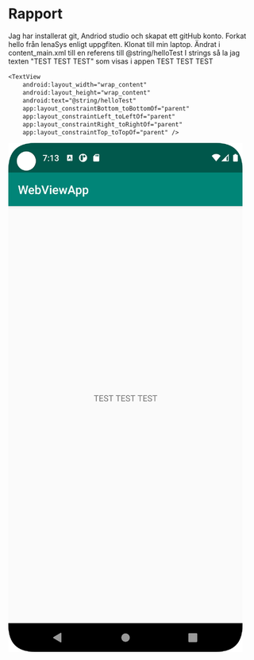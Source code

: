 
# Rapport

Jag har installerat git, Andriod studio och skapat ett gitHub konto.
Forkat hello från lenaSys enligt uppgfiten. Klonat till min laptop.
Ändrat i content_main.xml till en referens till @string/helloTest
I strings så la jag texten "TEST TEST TEST" som visas i appen
    <string name="helloTest">TEST TEST TEST</string>

    <TextView
        android:layout_width="wrap_content"
        android:layout_height="wrap_content"
        android:text="@string/helloTest"
        app:layout_constraintBottom_toBottomOf="parent"
        app:layout_constraintLeft_toLeftOf="parent"
        app:layout_constraintRight_toRightOf="parent"
        app:layout_constraintTop_toTopOf="parent" />


![](Screenshot.png)